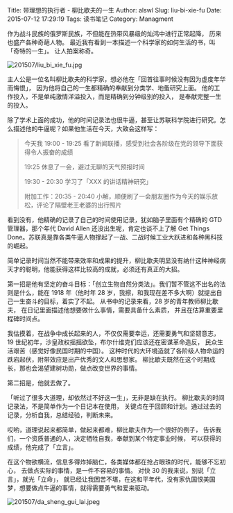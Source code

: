 Title: 带理想的执行者 - 柳比歇夫的一生
Author: alswl
Slug: liu-bi-xie-fu
Date: 2015-07-12 17:29:19
Tags: 读书笔记
Category: Managment


作为战斗民族的俄罗斯民族，不但能在热带风暴级的灿鸿中进行正常起降，
历来也盛产各种奇葩人物。
最近我有看到一本描述一个科学家的如何生活的书，叫「奇特的一生」。
让人拍案称奇。

![201507/liu_bi_xie_fu.jpg](https://4ocf5n.dijingchao.com/upload_dropbox/201507/liu_bi_xie_fu.jpg)

主人公是一位名叫柳比歇夫的科学家，想必他在「回首往事时候没有因为虚度年华而悔恨」，
因为他将自己的一生都精确的奉献到分类学、地蚤研究上面。
他的工作投入，不是单纯激情洋溢投入，而是精确到分钟级别的投入，
是奉献完整一生的投入。

除了学术上面的成功，他的时间记录法也很牛逼，甚至让苏联科学院进行研究。怎么描述他的牛逼呢？如果他生活在今天，大致会这样写：

> 今天我 19:00 - 19:25 看了新闻联播，感受到社会各阶级在党的领导下面获得令人振奋的成绩
>
> 19:25 休息了一会，避过无聊的天气预报时间
>
> 19:30 - 20:30 学习了「XXX 的讲话精神研究」
>
> 附加工作：20:35 - 20:40 小解，顺便刷了一会朋友圈作为今天的娱乐放松，评论了隔壁老王老婆的出行照片

看到没有，他精确的记录了自己的时间使用记录，犹如脑子里面有个精确的 GTD
管理器，那个年代 David Allen 还没出生呢，肯定也谈不上了解 Get Things Done。苏联真是靠各类牛逼人物撑起了一战、二战时候工业大跃进和各种黑科技的崛起。

简单记录时间当然不能带来效率和成果的提升，柳比歇夫明显没有纳什这种神经病天才的聪明，他能获得这样比较高的成就，必须还有真正的大招。

第一招是他有坚定的奋斗目标：「创立生物自然分类法」。我们暂不管这不出名的法则是什么，能在 1918 年（他时年 28 岁，我擦，和我现在差不多大啊）就提出自己一生奋斗的目标，着实了不起。
从书中的记录来看，28 岁的青年教师柳比歇夫，
在日记里面描述他想要做什么事情，需要具备什么素质，
并且在估算重要里程碑时间点。

我估摸着，在战争中成长起来的人，不仅仅需要幸运，还需要勇气和坚韧意志，
19 世纪初年，沙皇政权摇摇欲坠，布尔什维克们应该还在密谋革命造反，
民众生活艰苦（感觉好像民国时期的中国）。
这种时代的大环境造就了各阶级人物命运的跌宕起伏，附带效应是出产优秀的文人和思想家。
柳比歇夫既然在这个时期成长，那也会渴望建树功勋，做点改变世界的事情。

第二招是，他就去做了。

「听过了很多大道理，却依然过不好这一生」，无非是缺在执行。
柳比歇夫的时间记录法，不是简单作为一个日记本在使用，
关键点在于回顾和计划。通过过去的记录，分析自我，总结经验，判断未来。

哎哟，道理说起来都简单，做起来都难，柳比歇夫作为一个很好的例子，
告诉我们，一个资质普通的人，决定牺牲自我，奉献到某个特定事业时候，
可以获得的成绩，他完成了「立言」。

在这个物欲横流，信息多得炸掉脑仁，各类媒体都在抢占眼珠的时代，能够不忘初心，
去做点实际的事情，是一件不容易的事情。
对快 30 的我来说，别说「立言」，就光「立命」，
就已经让我困苦不堪，在这和平年代，没有家仇国恨美国梦，想要做点牛逼的事情，就得需要勇气和爱来驱动。

![201507/da_sheng_gui_lai.jpeg](https://4ocf5n.dijingchao.com/upload_dropbox/201507/da_sheng_gui_lai.jpeg)
